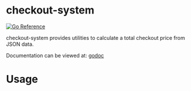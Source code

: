 # checkout-system

<a href="https://pkg.go.dev/github.com/billiem/checkout-system/checkout"><img src="https://pkg.go.dev/badge/GitHub.com/billiem/checkout-system.svg" alt="Go Reference"></a>

checkout-system provides utilities to calculate a total checkout price from JSON data.

Documentation can be viewed at: <a href="https://pkg.go.dev/github.com/billiem/checkout-system/checkout"> godoc </a>

# Usage
